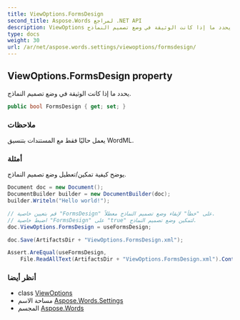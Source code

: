 ```yaml
---
title: ViewOptions.FormsDesign
second_title: Aspose.Words لمراجع .NET API
description: ViewOptions ملكية. يحدد ما إذا كانت الوثيقة في وضع تصميم النماذج.
type: docs
weight: 30
url: /ar/net/aspose.words.settings/viewoptions/formsdesign/
---
```

## ViewOptions.FormsDesign property

يحدد ما إذا كانت الوثيقة في وضع تصميم النماذج.

```csharp
public bool FormsDesign { get; set; }
```

### ملاحظات

يعمل حاليًا فقط مع المستندات بتنسيق WordML.

### أمثلة

يوضح كيفية تمكين/تعطيل وضع تصميم النماذج.

```csharp
Document doc = new Document();
DocumentBuilder builder = new DocumentBuilder(doc);
builder.Writeln("Hello world!");

// قم بتعيين خاصية "FormsDesign" على "خطأ" لإبقاء وضع تصميم النماذج معطلاً.
// اضبط خاصية "FormsDesign" على "true" لتمكين وضع تصميم النماذج.
doc.ViewOptions.FormsDesign = useFormsDesign;

doc.Save(ArtifactsDir + "ViewOptions.FormsDesign.xml");

Assert.AreEqual(useFormsDesign,
    File.ReadAllText(ArtifactsDir + "ViewOptions.FormsDesign.xml").Contains("<w:formsDesign />"));
```

### أنظر أيضا

* class [ViewOptions](../)
* مساحة الاسم [Aspose.Words.Settings](../../viewoptions/)
* المجسم [Aspose.Words](../../../)


